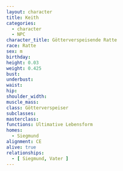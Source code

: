 ```yaml
---
layout: character
title: Keith
categories:
  - character
  - NPC
character_title: Götterverspeisende Ratte
race: Ratte
sex: m
birthday: 
height: 0.03
weight: 0.425
bust: 
underbust:
waist: 
hip: 
shoulder_width: 
muscle_mass: 
class: Götterverspeiser
subclasses:
masterclass:
functions: Ultimative Lebensform
homes:
  - Siegmund
alignment: CE 
alive: true
relationships:
  - [ Siegmund, Vater ]
---
```


<!--more-->
